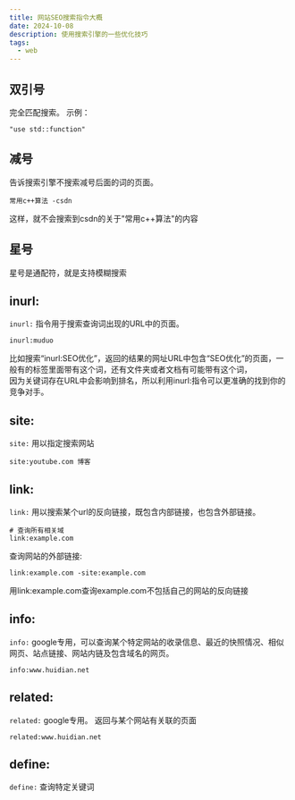 ```yaml
---
title: 网站SEO搜索指令大概
date: 2024-10-08
description: 使用搜索引擎的一些优化技巧
tags:
  - web
---
```



## 双引号
完全匹配搜索。
示例：
```
"use std::function"
```


## 减号
告诉搜索引擎不搜索减号后面的词的页面。
```
常用c++算法 -csdn
```
这样，就不会搜索到csdn的关于"常用c++算法"的内容


## 星号
星号是通配符，就是支持模糊搜索


## inurl:
`inurl:` 指令用于搜索查询词出现的URL中的页面。
```
inurl:muduo
```
比如搜索“inurl:SEO优化”，返回的结果的网址URL中包含“SEO优化”的页面，一般有的标签里面带有这个词，还有文件夹或者文档有可能带有这个词，  
因为关键词存在URL中会影响到排名，所以利用inurl:指令可以更准确的找到你的竞争对手。


## site:
`site:` 用以指定搜索网站
```
site:youtube.com 博客
```


## link:
`link:` 用以搜索某个url的反向链接，既包含内部链接，也包含外部链接。
```
# 查询所有相关域
link:example.com

```

查询网站的外部链接:
```
link:example.com -site:example.com
```
用link:example.com查询example.com不包括自己的网站的反向链接



## info:
`info:` google专用，可以查询某个特定网站的收录信息、最近的快照情况、相似网页、站点链接、网站内链及包含域名的网页。
```
info:www.huidian.net
```


## related:
`related:` google专用。
返回与某个网站有关联的页面
```
related:www.huidian.net
```


## define:
`define:` 查询特定关键词